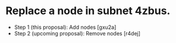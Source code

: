 # Replace a node in subnet 4zbus.

- Step 1 (this proposal): Add nodes [gxu2a]
- Step 2 (upcoming proposal): Remove nodes [r4dej]

